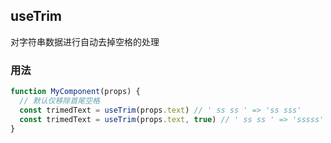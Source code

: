 ## useTrim

对字符串数据进行自动去掉空格的处理

### 用法

```javascript
function MyComponent(props) {
  // 默认仅移除首尾空格
  const trimedText = useTrim(props.text) // ' ss ss ' => 'ss sss'
  const trimedText = useTrim(props.text, true) // ' ss ss ' => 'sssss'
}
```

